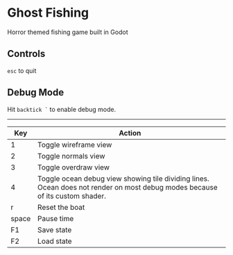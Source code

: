 # Ghost Fishing

Horror themed fishing game built in Godot

## Controls

`esc` to quit

## Debug Mode

Hit `` backtick ` `` to enable debug mode.

--------------------
| Key   | Action                                                                                                                       |
| ----- | ---------------------------------------------------------------------------------------------------------------------------- |
| 1     | Toggle wireframe view                                                                                                        |
| 2     | Toggle normals view                                                                                                          |
| 3     | Toggle overdraw view                                                                                                         |
| 4     | Toggle ocean debug view showing tile dividing lines. Ocean does not render on most debug modes because of its custom shader. |
| r     | Reset the boat                                                                                                               |
| space | Pause time                                                                                                                   |
| F1    | Save state                                                                                                                   |
| F2    | Load state                                                                                                                   |
